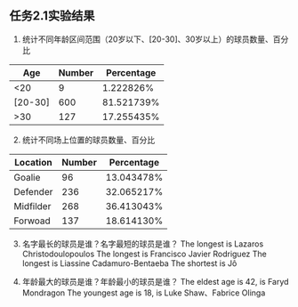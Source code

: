 ## 任务2.1实验结果

1. 统计不同年龄区间范围（20岁以下、[20-30]、30岁以上）的球员数量、百分比

|   Age   |    Number   |   Percentage   |
|   ----   |   ----   |   ----   |
|   <20   |   9   |   1.222826%   |
|   [20-30]   |   600   |   81.521739%   |
|   >30   |   127   |   17.255435%   |

2. 统计不同场上位置的球员数量、百分比

|   Location   |   Number   |   Percentage   |
|   ----   |   ----   |   ----   |
|   Goalie   |   96   |   13.043478%   |
|   Defender   |   236   |   32.065217%   |
|   Midfilder   |   268   |   36.413043%   |
|   Forwoad   |   137   |   18.614130%   |

3. 名字最长的球员是谁？名字最短的球员是谁？
The longest is Lazaros Christodoulopoulos
The longest is Francisco Javier Rodriguez
The longest is Liassine Cadamuro-Bentaeba
The shortest is Jô

4. 年龄最大的球员是谁？年龄最小的球员是谁？
The eldest age is 42, is Faryd Mondragon
The youngest age is 18, is Luke Shaw、Fabrice Olinga